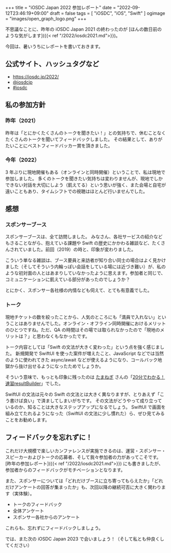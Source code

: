 +++
title = "iOSDC Japan 2022 参加レポート"
date = "2022-09-12T23:46:19+09:00"
draft = false
tags = [ "iOSDC", "iOS", "Swift" ]
ogimage = "images/open_graph_logo.png"
+++

不思議なことに、昨年の iOSDC Japan 2021 の終わったのが [ほんの数日前のような気がします]({{< ref "/2022/iosdc2021.md">}})。

今回は、暑いうちにレポートを書いておきます。

## 公式サイト、ハッシュタグなど
- https://iosdc.jp/2022/
- [@iosdcjp](https://twitter.com/iosdcjp)
- [#iosdc](https://twitter.com/hashtag/iosdc?src=hash)

## 私の参加方針
### 昨年（2021）
昨年は「とにかくたくさんのトークを聞きたい！」との気持ちで、休むことなくたくさんのトークを聞いてフィードバックしました。
その結果として、ありがたいことにベストフィードバッカー賞を頂きました。

### 今年（2022）
3 年ぶりに現地開催もある（オンラインと同時開催）ということで、私は現地で参加しました。
多くのトークを聞きたい気持ちは変わりませんが、現地でしかできない対話を大切にしよう（飢えてる）という思いが強く、また会場と自宅が遠いこともあり、タイムシフトでの視聴はほとんど行いませんでした。

## 感想
### スポンサーブース
スポンサーブースは、全て訪問しました。
みなさん、各社サービスの紹介などもさることながら、抱えている課題や Swift の歴史にかかわる雑談など、たくさんされていました。前回（2019）の時と、印象が変わりました。

こういう単なる雑談は、ブース要員と来訪者が知り合い同士の場合はよく見かけました（そしてそういう内輪っぽい会話をしている場には近づき難い）が、私のような初対面の人とはあまりしていなかったように思えます。参加者と同じで、コミュニケーションに飢えている部分があったのでしょうか？

とにかく、スポンサー各社様の内情なども伺えて、とても有意義でした。

### トーク
現地チケットの数を絞ったことから、人気のところにも「満員で入れない」ということはありませんでした。オンライン・オフライン同時開催におけるメリットのひとつですね。ただ、QA の時間はその場では取られなかったので「現地のメリットは？」と思わなくもなかったです。

トーク内容としては「Swift の文法が大きく変わった」という点を強く感じました。
新規開発で SwiftUI を使った案件が増えたこと、JavaScript などでは当然のように使われてきた async/await などが使えるようになり、コールバック地獄から抜け出せるようになったためでしょうか。

そういう意味で、もっとも印象に残ったのは [たまねぎ](https://twitter.com/_chocoyama) さんの「[20分でわかる！速習resultBuilder](https://fortee.jp/iosdc-japan-2022/proposal/6ea3cfbe-0749-4979-bd86-c896e6023c4b)」でした。

SwiftUI の文法は元々の Swift の文法とは大きく異なりますが、とりあえず「こう書けば良い」で済ましてしまいがちです。
その文法がどうやって成り立っているのか、知ることは大きなステップアップになるでしょう。
SwiftUI で画面を組み立てたれるようになった（SwiftUI の文法に少し慣れた）ら、ぜひ見てみることをお勧めします。

## フィードバックを忘れずに！
これだけ大規模で楽しいカンファレンスが実施できるのは、運営・スポンサー・スピーカーおよびトークの応募者、そして我々参加者の力があってこそです。
[昨年の参加レポート]({{< ref "/2022/iosdc2021.md">}}) にも書きましたが、参加者からのフィードバックがモチベーションとなります。

また、スポンサーについては「どれだけブースに立ち寄ってもらえたか」「どれだけアンケートの回答が集まったか」も、次回以降の継続可否に大きく関わります（実体験）。

- トークのフィードバック
- 全体アンケート
- スポンサー各社からのアンケート

これらも、忘れずにフィードバックしましょう。

では、また次の iOSDC Japan 2023 で会いましょう！（そして私とも仲良くしてください）
